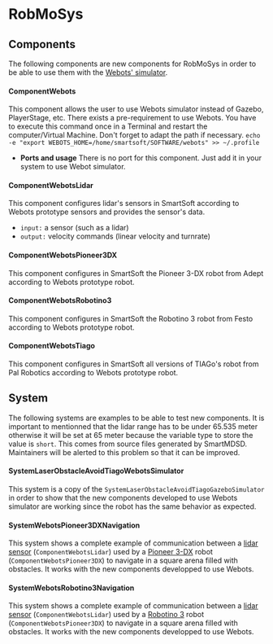 # RobMoSys

## Components
The following components are new components for RobMoSys in order to be able to use them with the [Webots' simulator](https://cyberbotics.com).

#### ComponentWebots
This component allows the user to use Webots simulator instead of Gazebo, PlayerStage, etc. There exists a pre-requirement to use Webots. You have to execute this command once in a Terminal and restart the computer/Virtual Machine. Don't forget to adapt the path if necessary.
`echo -e "export WEBOTS_HOME=/home/smartsoft/SOFTWARE/webots" >> ~/.profile`
* **Ports and usage**
There is no port for this component. Just add it in your system to use Webot simulator.

#### ComponentWebotsLidar
This component configures lidar's sensors in SmartSoft according to Webots prototype sensors and provides the sensor's data.
* `input:` a sensor (such as a lidar)
* `output:` velocity commands (linear velocity and turnrate)

#### ComponentWebotsPioneer3DX
This component configures in SmartSoft the Pioneer 3-DX robot from Adept according to Webots prototype robot.

#### ComponentWebotsRobotino3
This component configures in SmartSoft the Robotino 3 robot from Festo according to Webots prototype robot.

#### ComponentWebotsTiago
This component configures in SmartSoft all versions of TIAGo's  robot from Pal Robotics according to Webots prototype robot.



## System
The following systems are examples to be able to test new components. It is important to mentionned that the lidar range has to be under 65.535 meter otherwise it will be set at 65 meter because the variable type to store the value is `short`. This comes from source files generated by SmartMDSD. Maintainers will be alerted to this problem so that it can be improved.

#### SystemLaserObstacleAvoidTiagoWebotsSimulator
This system is a copy of the `SystemLaserObstacleAvoidTiagoGazeboSimulator` in order to show that the new components developed to use Webots simulator are working since the robot has the same behavior as expected.

#### SystemWebotsPioneer3DXNavigation
This system shows a complete example of communication between a [lidar sensor](https://cyberbotics.com/doc/guide/lidar-sensors) (`ComponentWebotsLidar`) used by a [Pioneer 3-DX](https://cyberbotics.com/doc/guide/pioneer-3dx) robot (`ComponentWebotsPioneer3DX`) to navigate in a square arena filled with obstacles. It works with the new components developped to use Webots.

#### SystemWebotsRobotino3Navigation
This system shows a complete example of communication between a [lidar sensor](https://cyberbotics.com/doc/guide/lidar-sensors) (`ComponentWebotsLidar`) used by a [Robotino 3](https://cyberbotics.com/doc/guide/robotino3) robot (`ComponentWebotsPioneer3DX`) to navigate in a square arena filled with obstacles. It works with the new components developped to use Webots.
